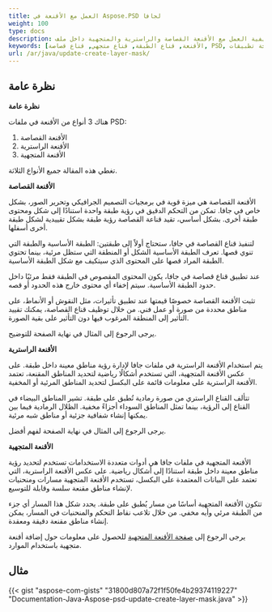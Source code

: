 ```yaml
---
title: العمل مع الأقنعة في Aspose.PSD لجافا
weight: 100
type: docs
description: أمثلة حول كيفية العمل مع الأقنعة القصاصة والراسترية والمتجهية داخل ملف PSD
keywords: [الأقنعة, قناع الطبقة, قناع متجهي, قناع قصاصة, PSD, واجهة برمجة تطبيقات PSD, جافا, عينة الشيفرة]
url: /ar/java/update-create-layer-mask/
---
```


## **نظرة عامة**

**نظرة عامة**
	
هناك 3 أنواع من الأقنعة في ملفات PSD:
1. الأقنعة القصاصة
2. الأقنعة الراسترية
3. الأقنعة المتجهية
	
تغطي هذه المقالة جميع الأنواع الثلاثة.


**الأقنعة القصاصة**

الأقنعة القصاصة هي ميزة قوية في برمجيات التصميم الجرافيكي وتحرير الصور، بشكل خاص في جافا. تمكن من التحكم الدقيق في رؤية طبقة واحدة استنادًا إلى شكل ومحتوى طبقة أخرى. بشكل أساسي، تقيد قناعة القصاصة رؤية طبقة بشكل تقييدية لشكل طبقة أخرى أسفلها.

لتنفيذ قناع القصاصة في جافا، ستحتاج أولاً إلى طبقتين: الطبقة الأساسية والطبقة التي تنوي قصها. تعرف الطبقة الأساسية الشكل أو المنطقة التي ستظل مرئية، بينما تحتوي الطبقة المراد قصها على المحتوى الذي سيتكيف مع شكل الطبقة الأساسية.

عند تطبيق قناع قصاصة في جافا، يكون المحتوى المقصوص في الطبقة فقط مرئيًا داخل حدود الطبقة الأساسية. سيتم إخفاء أي محتوى خارج هذه الحدود أو قصه.

تثبت الأقنعة القصاصة خصوصًا قيمتها عند تطبيق تأثيرات، مثل النقوش أو الأنماط، على مناطق محددة من صورة أو عمل فني. من خلال توظيف قناع القصاصة، يمكنك تقييد التأثير إلى المنطقة المرغوب فيها دون التأثير على بقية الصورة.

يرجى الرجوع إلى المثال في نهاية الصفحة للتوضيح.

**الأقنعة الراسترية**

يتم استخدام الأقنعة الراسترية في ملفات جافا لإدارة رؤية مناطق معينة داخل طبقة. على عكس الأقنعة المتجهية، التي تستخدم أشكالًا رياضية لتحديد المناطق المقنعة، تعتمد الأقنعة الراسترية على معلومات قائمة على البكسل لتحديد المناطق المرئية أو المخفية.

تتألف القناع الراستري من صورة رمادية تُطبق على طبقة. تشير المناطق البيضاء في القناع إلى الرؤية، بينما تمثل المناطق السوداء أجزاءً مخفية. الظلال الرمادية فيما بين يمكنها إنشاء شفافية جزئية أو مناطق شبه مرئية.

يرجى الرجوع إلى المثال في نهاية الصفحة لفهم أفضل.

**الأقنعة المتجهية**

الأقنعة المتجهية في ملفات جافا هي أدوات متعددة الاستخدامات تستخدم لتحديد رؤية مناطق معينة داخل طبقة استنادًا إلى أشكال رياضية. على عكس الأقنعة الراسترية، التي تعتمد على البيانات المعتمدة على البكسل، تستخدم الأقنعة المتجهية مسارات ومنحنيات لإنشاء مناطق مقنعة سلسة وقابلة للتوسيع.

تتكون الأقنعة المتجهية أساسًا من مسار يُطبق على طبقة. يحدد شكل هذا المسار أي جزء من الطبقة مرئي وأيه مخفي. من خلال تلاعب نقاط التحكم والمنحنيات في المسار، يمكن إنشاء مناطق مقنعة دقيقة ومعقدة.

يرجى الرجوع إلى [صفحة الأقنعة المتجهية](https://reference.aspose.com/psd/java/com.aspose.psd.fileformats.psd.layers/layermaskdatashort/) للحصول على معلومات حول إضافة أقنعة متجهية باستخدام الموارد.

## **مثال**
{{< gist "aspose-com-gists" "31800d807a72f1f50fe4b29374119227" "Documentation-Java-Aspose-psd-update-create-layer-mask.java" >}}